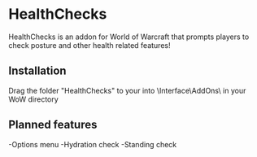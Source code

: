 # HealthChecks
HealthChecks is an addon for World of Warcraft that prompts players to check posture and other health related features!

## Installation
Drag the folder "HealthChecks" to your into \Interface\AddOns\ in your WoW directory

## Planned features
-Options menu
-Hydration check
-Standing check
